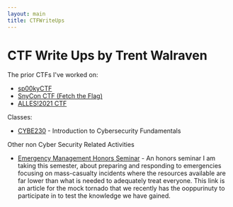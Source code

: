 ```yaml
---
layout: main
title: CTFWriteUps
---
```

# CTF Write Ups by Trent Walraven

The prior CTFs I've worked on:

* [sp00kyCTF](/competitions/sp00kyCTF/)
* [SnyCon CTF (Fetch the Flag)](/competitions/SnykConCTF/)
* [ALLES!2021 CTF](/competitions/ALLES!2021/)

Classes:

* [CYBE230](/classes/CYBE230/index.md) - Introduction to Cybersecurity Fundamentals

Other non Cyber Security Related Activities

* [Emergency Management Honors Seminar](https://spark.adobe.com/page/4C9XxCZ951Cca/) - An honors seminar I am taking this semester, about preparing and responding to emergencies focusing on mass-casualty incidents where the resources available are far lower than what is needed to adequately treat everyone. This link is an article for the mock tornado that we recently has the ooppurinuty to participate in to test the knowledge we have gained. 
  